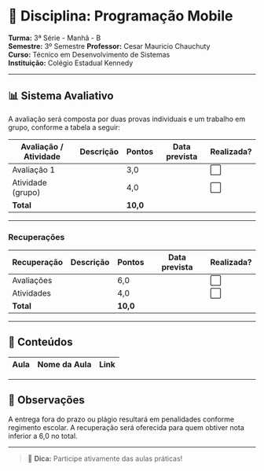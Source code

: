 # 📘 Disciplina: Programação Mobile

**Turma:** 3ª Série - Manhã - B  
**Semestre:** 3º Semestre
**Professor:** Cesar Mauricio Chauchuty  
**Curso:** Técnico em Desenvolvimento de Sistemas  
**Instituição:** Colégio Estadual Kennedy

---

## 📊 Sistema Avaliativo

A avaliação será composta por duas provas individuais e um trabalho em grupo, conforme a tabela a seguir:

| Avaliação / Atividade     | Descrição               | Pontos   | Data prevista | Realizada? |
|---------------------------|-------------------------|----------|----------------|-------------|
| Avaliação 1               | <DEFINIR>               | 3,0      | <DEFINIR>      | ⬜          |
| Atividade (grupo)         | <DEFINIR>               | 4,0      | <DEFINIR>      | ⬜          |
| **Total**                 |                         | **10,0** |                |             |

---

### Recuperações

| Recuperação               | Descrição                       | Pontos   | Data prevista | Realizada? |
|---------------------------|---------------------------------|----------|----------------|-------------|
| Avaliações                | <DEFINIR>                       | 6,0      | <DEFINIR>      | ⬜         |
| Atividades                | <DEFINIR>                       | 4,0      | <DEFINIR>      | ⬜         |
| **Total**                 |                                 | **10,0** |                |             |

---

## 🧪 Conteúdos

| Aula | Nome da Aula                              | Link                               |
|------|-------------------------------------------|------------------------------------------------|

---

## 📌 Observações

A entrega fora do prazo ou plágio resultará em penalidades conforme regimento escolar.
A recuperação será oferecida para quem obtiver nota inferior a 6,0 no total.

---

> 📱 **Dica:** Participe ativamente das aulas práticas!
